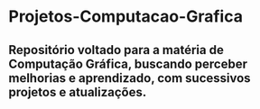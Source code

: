 # Projetos-Computacao-Grafica

## Repositório voltado para a matéria de Computação Gráfica, buscando perceber melhorias e aprendizado, com sucessivos projetos e atualizações. 
